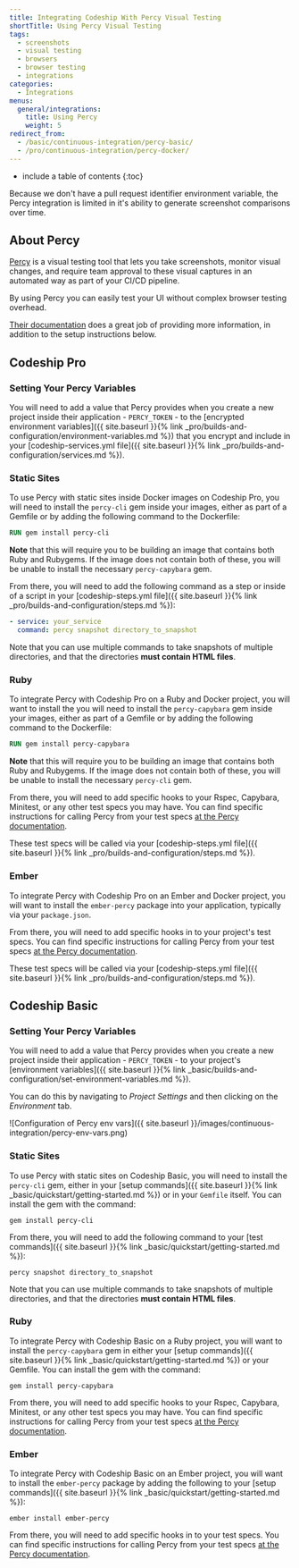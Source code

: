 ```yaml
---
title: Integrating Codeship With Percy Visual Testing
shortTitle: Using Percy Visual Testing
tags:
  - screenshots
  - visual testing
  - browsers
  - browser testing
  - integrations
categories:
  - Integrations  
menus:
  general/integrations:
    title: Using Percy
    weight: 5
redirect_from:
  - /basic/continuous-integration/percy-basic/
  - /pro/continuous-integration/percy-docker/
---
```


* include a table of contents
{:toc}

<div class="warning-block">
Because we don't have a pull request identifier environment variable, the Percy integration is limited in it's ability to generate screenshot comparisons over time.
</div>

## About Percy

[Percy](https://percy.io) is a visual testing tool that lets you take screenshots, monitor visual changes, and require team approval to these visual captures in an automated way as part of your CI/CD pipeline.

By using Percy you can easily test your UI without complex browser testing overhead.

[Their documentation](https://percy.io/docs) does a great job of providing more information, in addition to the setup instructions below.

## Codeship Pro

### Setting Your Percy Variables

You will need to add a value that Percy provides when you create a new project inside their application - `PERCY_TOKEN` - to the [encrypted environment variables]({{ site.baseurl }}{% link _pro/builds-and-configuration/environment-variables.md %}) that you  encrypt and include in your [codeship-services.yml file]({{ site.baseurl }}{% link _pro/builds-and-configuration/services.md %}).

### Static Sites

To use Percy with static sites inside Docker images on Codeship Pro, you will need to install the `percy-cli` gem inside your images, either as part of a Gemfile or by adding the following command to the Dockerfile:

```dockerfile
RUN gem install percy-cli
```

**Note** that this will require you to be building an image that contains both Ruby and Rubygems. If the image does not contain both of these, you will be unable to install the necessary `percy-capybara` gem.

From there, you will need to add the following command as a step or inside of a script in your [codeship-steps.yml file]({{ site.baseurl }}{% link _pro/builds-and-configuration/steps.md %}):

```yaml
- service: your_service
  command: percy snapshot directory_to_snapshot
```

Note that you can use multiple commands to take snapshots of multiple directories, and that the directories **must contain HTML files**.

### Ruby

To integrate Percy with Codeship Pro on a Ruby and Docker project, you will want to install the you will need to install the `percy-capybara` gem inside your images, either as part of a Gemfile or by adding the following command to the Dockerfile:

```dockerfile
RUN gem install percy-capybara
```

**Note** that this will require you to be building an image that contains both Ruby and Rubygems. If the image does not contain both of these, you will be unable to install the necessary `percy-cli` gem.

From there, you will need to add specific hooks to your Rspec, Capybara, Minitest, or any other test specs you may have. You can find specific instructions for calling Percy from your test specs [at the Percy documentation](https://percy.io/docs/clients/ruby/capybara-rails).

These test specs will be called via your [codeship-steps.yml file]({{ site.baseurl }}{% link _pro/builds-and-configuration/steps.md %}).

### Ember

To integrate Percy with Codeship Pro on an Ember and Docker project, you will want to install the `ember-percy` package into your application, typically via your `package.json`.

From there, you will need to add specific hooks in to your project's test specs. You can find specific instructions for calling Percy from your test specs [at the Percy documentation](https://percy.io/docs/clients/javascript/ember).

These test specs will be called via your [codeship-steps.yml file]({{ site.baseurl }}{% link _pro/builds-and-configuration/steps.md %}).

## Codeship Basic

### Setting Your Percy Variables

You will need to add a value that Percy provides when you create a new project inside their application - `PERCY_TOKEN` - to your project's [environment variables]({{ site.baseurl }}{% link _basic/builds-and-configuration/set-environment-variables.md %}).

You can do this by navigating to _Project Settings_ and then clicking on the _Environment_ tab.

![Configuration of Percy env vars]({{ site.baseurl }}/images/continuous-integration/percy-env-vars.png)

### Static Sites

To use Percy with static sites on Codeship Basic, you will need to install the `percy-cli` gem, either in your [setup commands]({{ site.baseurl }}{% link _basic/quickstart/getting-started.md %}) or in your `Gemfile` itself. You can install the gem with the command:

```shell
gem install percy-cli
```

From there, you will need to add the following command to your [test commands]({{ site.baseurl }}{% link _basic/quickstart/getting-started.md %}):

```shell
percy snapshot directory_to_snapshot
```

Note that you can use multiple commands to take snapshots of multiple directories, and that the directories **must contain HTML files**.

### Ruby

To integrate Percy with Codeship Basic on a Ruby project, you will want to install the `percy-capybara` gem in either your [setup commands]({{ site.baseurl }}{% link _basic/quickstart/getting-started.md %}) or your Gemfile. You can install the gem with the command:

```shell
gem install percy-capybara
```

From there, you will need to add specific hooks to your Rspec, Capybara, Minitest, or any other test specs you may have. You can find specific instructions for calling Percy from your test specs [at the Percy documentation](https://percy.io/docs/clients/ruby/capybara-rails).

### Ember

To integrate Percy with Codeship Basic on an Ember project, you will want to install the `ember-percy` package by adding the following to your [setup commands]({{ site.baseurl }}{% link _basic/quickstart/getting-started.md %}):

```shell
ember install ember-percy
```

From there, you will need to add specific hooks in to your test specs. You can find specific instructions for calling Percy from your test specs [at the Percy documentation](https://percy.io/docs/clients/javascript/ember).
